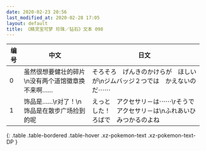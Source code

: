 ```yaml
---
date: 2020-02-23 20:56
last_modified_at: 2020-02-28 17:05
layout: default
title: 《精灵宝可梦 珍珠／钻石》文本 098
---
```

| 编号 | 中文 | 日文 |
| ---- | ---- | ---- |
| 0 | 虽然很想要健壮的碎片\n没有两个道馆徽章换不来啊…… | そろそろ　げんきのかけらが　ほしいが\nジムバッジ２つでは　かえないのだ⋯⋯ |
| 1 | 饰品是……\r对了！\n饰品是在散步广场捡到的呢 | えっと　アクセサリ－は⋯⋯\rそうでした！　アクセサリ－は\nふれあいひろばで　みつかるのよね |
{: .table .table-bordered .table-hover .xz-pokemon-text .xz-pokemon-text-DP }